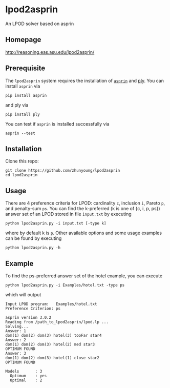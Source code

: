 # lpod2asprin
An LPOD solver based on asprin

## Homepage
http://reasoning.eas.asu.edu/lpod2asprin/

## Prerequisite
The `lpod2asprin` system requires the installation of [`asprin`](https://github.com/potassco/asprin) and [ply](https://github.com/dabeaz/ply). You can install `asprin` via
```
pip install asprin
```
and ply via
```
pip install ply
```

You can test if `asprin` is installed successfully via 
```
asprin --test
```

## Installation
Clone this repo:
```
git clone https://github.com/zhunyoung/lpod2asprin
cd lpod2asprin
```

## Usage
There are 4 preference criteria for LPOD: cardinality `c`, inclusion `i`, Pareto `p`, and penalty-sum `ps`. You can find the k-preferred (k is one of {c, i, p, ps}) answer set of an LPOD stored in file `input.txt` by executing
```
python lpod2asprin.py -i input.txt [-type k]
```
where by default k is `p`. Other available options and some usage examples can be found by executing
```
python lpod2asprin.py -h
```

## Example
To find the ps-preferred answer set of the hotel example, you can execute
```
python lpod2asprin.py -i Examples/hotel.txt -type ps
```
which will output
```
Input LPOD program:   Examples/hotel.txt
Preference Criterion: ps
 
asprin version 3.0.2
Reading from /path_to_lpod2asprin/lpod.lp ...
Solving...
Answer: 1
dom(1) dom(2) dom(3) hotel(3) tooFar star4
Answer: 2
dom(1) dom(2) dom(3) hotel(2) med star3
OPTIMUM FOUND
Answer: 3
dom(1) dom(2) dom(3) hotel(1) close star2
OPTIMUM FOUND

Models       : 3
  Optimum    : yes
  Optimal    : 2
```
